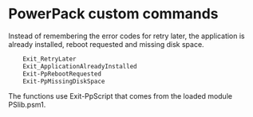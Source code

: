# PowerPack custom commands
Instead of remembering the error codes for retry later, the application is already installed, reboot requested and missing disk space.

```powershell
    Exit_RetryLater
    Exit_ApplicationAlreadyInstalled
    Exit-PpRebootRequested
    Exit-PpMissingDiskSpace
```

The functions use Exit-PpScript that comes from the loaded module PSlib.psm1.